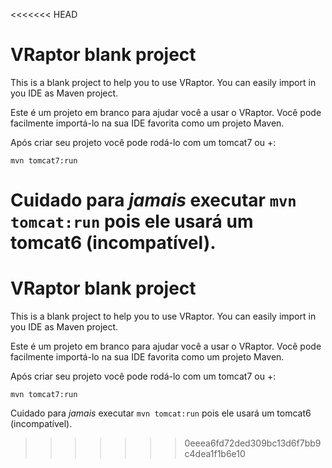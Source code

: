 <<<<<<< HEAD
# VRaptor blank project

This is a blank project to help you to use VRaptor. You can easily import in you IDE as Maven project.

Este é um projeto em branco para ajudar você a usar o VRaptor. Você pode facilmente importá-lo na sua IDE favorita como um projeto Maven.

Após criar seu projeto você pode rodá-lo com um tomcat7 ou +:

```
mvn tomcat7:run
```

Cuidado para *jamais* executar `mvn tomcat:run` pois ele usará um tomcat6 (incompatível).
=======
# VRaptor blank project

This is a blank project to help you to use VRaptor. You can easily import in you IDE as Maven project.

Este é um projeto em branco para ajudar você a usar o VRaptor. Você pode facilmente importá-lo na sua IDE favorita como um projeto Maven.

Após criar seu projeto você pode rodá-lo com um tomcat7 ou +:

```
mvn tomcat7:run
```

Cuidado para *jamais* executar `mvn tomcat:run` pois ele usará um tomcat6 (incompatível).
>>>>>>> 0eeea6fd72ded309bc13d6f7bb9c4dea1f1b6e10
